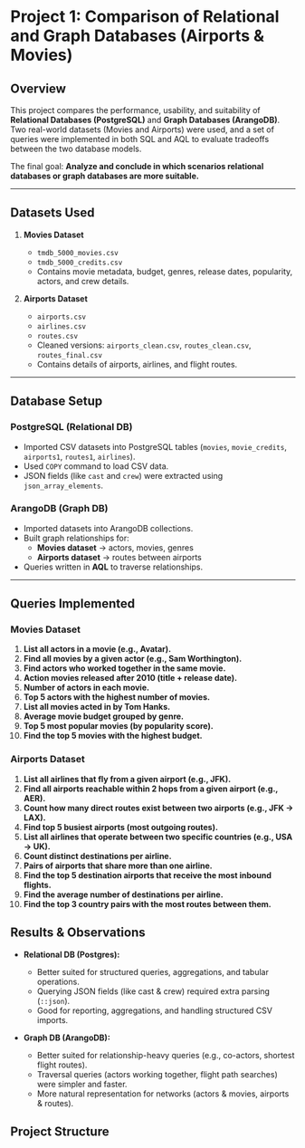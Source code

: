 # Project 1: Comparison of Relational and Graph Databases (Airports & Movies)

##  Overview
This project compares the performance, usability, and suitability of **Relational Databases (PostgreSQL)** and **Graph Databases (ArangoDB)**.  
Two real-world datasets (Movies and Airports) were used, and a set of queries were implemented in both SQL and AQL to evaluate tradeoffs between the two database models.  

The final goal: **Analyze and conclude in which scenarios relational databases or graph databases are more suitable.**

---

##  Datasets Used
1. **Movies Dataset**
   - `tmdb_5000_movies.csv`
   - `tmdb_5000_credits.csv`
   - Contains movie metadata, budget, genres, release dates, popularity, actors, and crew details.

2. **Airports Dataset**
   - `airports.csv`
   - `airlines.csv`
   - `routes.csv`
   - Cleaned versions: `airports_clean.csv`, `routes_clean.csv`, `routes_final.csv`
   - Contains details of airports, airlines, and flight routes.

---

##  Database Setup

### PostgreSQL (Relational DB)
- Imported CSV datasets into PostgreSQL tables (`movies`, `movie_credits`, `airports1`, `routes1`, `airlines`).
- Used `COPY` command to load CSV data.
- JSON fields (like `cast` and `crew`) were extracted using `json_array_elements`.

### ArangoDB (Graph DB)
- Imported datasets into ArangoDB collections.
- Built graph relationships for:
  - **Movies dataset** → actors, movies, genres
  - **Airports dataset** → routes between airports
- Queries written in **AQL** to traverse relationships.

---

##  Queries Implemented

### Movies Dataset
1. **List all actors in a movie (e.g., Avatar).**
2. **Find all movies by a given actor (e.g., Sam Worthington).**
3. **Find actors who worked together in the same movie.**
4. **Action movies released after 2010 (title + release date).**
5. **Number of actors in each movie.**
6. **Top 5 actors with the highest number of movies.**
7. **List all movies acted in by Tom Hanks.**
8. **Average movie budget grouped by genre.**
9. **Top 5 most popular movies (by popularity score).**
10. **Find the top 5 movies with the highest budget.**

### Airports Dataset
1. **List all airlines that fly from a given airport (e.g., JFK).**
2. **Find all airports reachable within 2 hops from a given airport (e.g., AER).**
3. **Count how many direct routes exist between two airports (e.g., JFK → LAX).**
4. **Find top 5 busiest airports (most outgoing routes).**
5. **List all airlines that operate between two specific countries (e.g., USA → UK).**
6. **Count distinct destinations per airline.**
7. **Pairs of airports that share more than one airline.**
8. **Find the top 5 destination airports that receive the most inbound flights.**
9. **Find the average number of destinations per airline.**
10. **Find the top 3 country pairs with the most routes between them.**


## Results & Observations
- **Relational DB (Postgres):**
  - Better suited for structured queries, aggregations, and tabular operations.
  - Querying JSON fields (like cast & crew) required extra parsing (`::json`).
  - Good for reporting, aggregations, and handling structured CSV imports.

- **Graph DB (ArangoDB):**
  - Better suited for relationship-heavy queries (e.g., co-actors, shortest flight routes).
  - Traversal queries (actors working together, flight path searches) were simpler and faster.
  - More natural representation for networks (actors & movies, airports & routes).


## Project Structure


